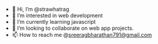 - 👋 Hi, I’m @strawhatrag
- 👀 I’m interested in web development
- 🌱 I’m currently learning javascript
- 💞️ I’m looking to collaborate on web app projects.
- 📫 How to reach me @sreeragbharathan791@gmail.com

